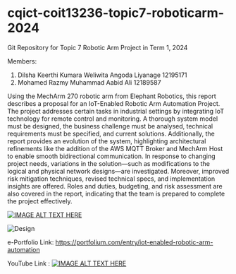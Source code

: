 # cqict-coit13236-topic7-roboticarm-2024
Git Repository for Topic 7 Robotic Arm Project in Term 1, 2024

Members:
1. Dilsha Keerthi Kumara Weliwita Angoda Liyanage 12195171
2. Mohamed Razmy Muhammad Aabid Ali 12189587


Using the MechArm 270 robotic arm from Elephant Robotics, this report describes a proposal for an IoT-Enabled Robotic Arm Automation Project. The project addresses certain tasks in industrial settings by integrating IoT technology for remote control and monitoring. A thorough system model must be designed, the business challenge must be analysed, technical requirements must be specified, and current solutions. Additionally, the report provides an evolution of the system, highlighting architectural refinements like the addition of the AWS MQTT Broker and MechArm Host to enable smooth bidirectional communication. In response to changing project needs, variations in the solution—such as modifications to the logical and physical network designs—are investigated. Moreover, improved risk mitigation techniques, revised technical specs, and implementation insights are offered.  Roles and duties, budgeting, and risk assessment are also covered in the report, indicating that the team is prepared to complete the project effectively.

[![IMAGE ALT TEXT HERE](https://img.youtube.com/vi/VrjjGQqLux8?list=PLwkWzSiLiMNlo-KuoToiq5iVWYRGkxJHT)](https://www.youtube.com/VrjjGQqLux8?list=PLwkWzSiLiMNlo-KuoToiq5iVWYRGkxJHT)

![Design](https://github.com/DilshaWe/cqict-coit13236-topic7-roboticarm-2024/assets/105036371/924d6664-8df1-42fd-96c6-7d5b9fb88a90)

e-Portfolio Link: https://portfolium.com/entry/iot-enabled-robotic-arm-automation 

YouTube Link : [![IMAGE ALT TEXT HERE](https://img.youtube.com/vi/VrjjGQqLux8?list=PLwkWzSiLiMNlo-KuoToiq5iVWYRGkxJHT.jpg)](https://www.youtube.com/watch?v=VrjjGQqLux8?list=PLwkWzSiLiMNlo-KuoToiq5iVWYRGkxJHT)
